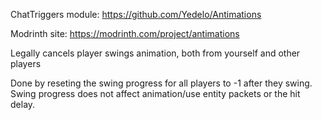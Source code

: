ChatTriggers module: https://github.com/Yedelo/Antimations

Modrinth site: https://modrinth.com/project/antimations

Legally cancels player swings animation, both from yourself and other players

Done by reseting the swing progress for all players to -1 after they swing. Swing progress does not affect animation/use entity packets or the hit delay.